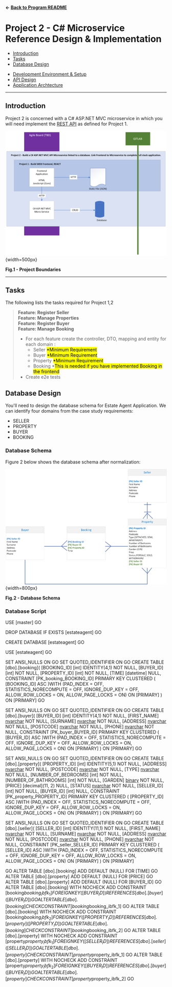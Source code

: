 **&larr; [Back to Program README](../README.md)**
# Project 2 - C# Microservice Reference Design & Implementation 

  - [Introduction](#introduction)
  - [Tasks](#tasks)
  - [Database Design](#database-design)

* [Development Environment & Setup](docs/development-environment.md)
* [API Design](docs/endpoints.md)
* [Application Archtecture](docs/architecture.md)
---

## Introduction

Project 2 is concerned with a C# ASP.NET MVC microservice in which you will need implement the <a href="docs/endpoints.md">REST API</a> as defined for Project 1.

![](././docs/images/Projects-Boundary.png){width=500px}
<figcaption><b>Fig.1 - Project Boundaries </b></figcaption>

---
## Tasks

The following lists the tasks required for Project 1,2

>**Feature: Register Seller**  
**Feature: Manage Properties**  
**Feature: Register Buyer**  
**Feature: Manage Booking**
> 
> - For each feature create the controller, DTO, mapping and entity for each domain : 
>   - Seller <mark>*Minimum Requirement<mark/>
>   - Buyer <mark>*Minimum Requirement<mark/>
>   - Property <mark>*Minimum Requirement<mark/>
>   - Booking *<mark>This is needed if you have implemented Booking in the frontend<mark/>
> - Create e2e tests 


## Database Design

You'll need to design the database schema for Estate Agent Application.  We can identify four domains from the case study requirements:

- SELLER
- PROPERTY
- BUYER
- BOOKING

### Database Schema

Figure 2 below shows the database schema after normalization:

![](./docs/images/database-schema.png){width=800px}
<figcaption><b>Fig.2 - Database Schema</b></figcaption>

### Database Script
USE [master]
GO

DROP DATABASE IF EXISTS [estateagent]
GO

CREATE DATABASE [estateagent]
GO

USE [estateagent]
GO

SET ANSI_NULLS ON
GO
SET QUOTED_IDENTIFIER ON
GO
CREATE TABLE [dbo].[booking](
	[BOOKING_ID] [int] IDENTITY(4,1) NOT NULL,
	[BUYER_ID] [int] NOT NULL,
	[PROPERTY_ID] [int] NOT NULL,
	[TIME] [datetime] NULL,
 CONSTRAINT [PK_booking_BOOKING_ID] PRIMARY KEY CLUSTERED 
(
	[BOOKING_ID] ASC
)WITH (PAD_INDEX = OFF, STATISTICS_NORECOMPUTE = OFF, IGNORE_DUP_KEY = OFF, ALLOW_ROW_LOCKS = ON, ALLOW_PAGE_LOCKS = ON) ON [PRIMARY]
) ON [PRIMARY]
GO

SET ANSI_NULLS ON
GO
SET QUOTED_IDENTIFIER ON
GO
CREATE TABLE [dbo].[buyer](
	[BUYER_ID] [int] IDENTITY(4,1) NOT NULL,
	[FIRST_NAME] [nvarchar](255) NOT NULL,
	[SURNAME] [nvarchar](255) NOT NULL,
	[ADDRESS] [nvarchar](255) NOT NULL,
	[POSTCODE] [nvarchar](255) NOT NULL,
	[PHONE] [nvarchar](20) NOT NULL,
 CONSTRAINT [PK_buyer_BUYER_ID] PRIMARY KEY CLUSTERED 
(
	[BUYER_ID] ASC
)WITH (PAD_INDEX = OFF, STATISTICS_NORECOMPUTE = OFF, IGNORE_DUP_KEY = OFF, ALLOW_ROW_LOCKS = ON, ALLOW_PAGE_LOCKS = ON) ON [PRIMARY]
) ON [PRIMARY]
GO

SET ANSI_NULLS ON
GO
SET QUOTED_IDENTIFIER ON
GO
CREATE TABLE [dbo].[property](
	[PROPERTY_ID] [int] IDENTITY(5,1) NOT NULL,
	[ADDRESS] [nvarchar](255) NOT NULL,
	[POSTCODE] [nvarchar](255) NOT NULL,
	[TYPE] [nvarchar](9) NOT NULL,
	[NUMBER_OF_BEDROOMS] [int] NOT NULL,
	[NUMBER_OF_BATHROOMS] [int] NOT NULL,
	[GARDEN] [binary](1) NOT NULL,
	[PRICE] [decimal](11, 2) NULL,
	[STATUS] [nvarchar](9) NOT NULL,
	[SELLER_ID] [int] NOT NULL,
	[BUYER_ID] [int] NULL,
 CONSTRAINT [PK_property_PROPERTY_ID] PRIMARY KEY CLUSTERED 
(
	[PROPERTY_ID] ASC
)WITH (PAD_INDEX = OFF, STATISTICS_NORECOMPUTE = OFF, IGNORE_DUP_KEY = OFF, ALLOW_ROW_LOCKS = ON, ALLOW_PAGE_LOCKS = ON) ON [PRIMARY]
) ON [PRIMARY]
GO

SET ANSI_NULLS ON
GO
SET QUOTED_IDENTIFIER ON
GO
CREATE TABLE [dbo].[seller](
	[SELLER_ID] [int] IDENTITY(11,1) NOT NULL,
	[FIRST_NAME] [nvarchar](255) NOT NULL,
	[SURNAME] [nvarchar](255) NOT NULL,
	[ADDRESS] [nvarchar](255) NOT NULL,
	[POSTCODE] [nvarchar](255) NOT NULL,
	[PHONE] [nvarchar](20) NOT NULL,
 CONSTRAINT [PK_seller_SELLER_ID] PRIMARY KEY CLUSTERED 
(
	[SELLER_ID] ASC
)WITH (PAD_INDEX = OFF, STATISTICS_NORECOMPUTE = OFF, IGNORE_DUP_KEY = OFF, ALLOW_ROW_LOCKS = ON, ALLOW_PAGE_LOCKS = ON) ON [PRIMARY]
) ON [PRIMARY]

GO
ALTER TABLE [dbo].[booking] ADD  DEFAULT (NULL) FOR [TIME]
GO
ALTER TABLE [dbo].[property] ADD  DEFAULT (NULL) FOR [PRICE]
GO
ALTER TABLE [dbo].[property] ADD  DEFAULT (NULL) FOR [BUYER_ID]
GO
ALTER TABLE [dbo].[booking]  WITH NOCHECK ADD  CONSTRAINT [booking$booking_ibfk_1] FOREIGN KEY([BUYER_ID])
REFERENCES [dbo].[buyer] ([BUYER_ID])
GO
ALTER TABLE [dbo].[booking] CHECK CONSTRAINT [booking$booking_ibfk_1]
GO
ALTER TABLE [dbo].[booking]  WITH NOCHECK ADD  CONSTRAINT [booking$booking_ibfk_2] FOREIGN KEY([PROPERTY_ID])
REFERENCES [dbo].[property] ([PROPERTY_ID])
GO
ALTER TABLE [dbo].[booking] CHECK CONSTRAINT [booking$booking_ibfk_2]
GO
ALTER TABLE [dbo].[property]  WITH NOCHECK ADD  CONSTRAINT [property$property_ibfk_1] FOREIGN KEY([SELLER_ID])
REFERENCES [dbo].[seller] ([SELLER_ID])
GO
ALTER TABLE [dbo].[property] CHECK CONSTRAINT [property$property_ibfk_1]
GO
ALTER TABLE [dbo].[property]  WITH NOCHECK ADD  CONSTRAINT [property$property_ibfk_2] FOREIGN KEY([BUYER_ID])
REFERENCES [dbo].[buyer] ([BUYER_ID])
GO
ALTER TABLE [dbo].[property] CHECK CONSTRAINT [property$property_ibfk_2]
GO



```
